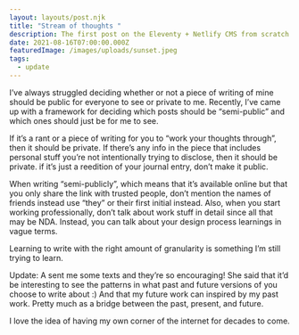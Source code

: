```yaml
---
layout: layouts/post.njk
title: "Stream of thoughts "
description: The first post on the Eleventy + Netlify CMS from scratch blog
date: 2021-08-16T07:00:00.000Z
featuredImage: /images/uploads/sunset.jpeg
tags:
  - update
---
```

I’ve always struggled deciding whether or not a piece of writing of mine should be public for everyone to see or private to me. Recently, I’ve came up with a framework for deciding which posts should be “semi-public” and which ones should just be for me to see. 

If it’s a rant or a piece of writing for you to “work your thoughts through”, then it should be private. If there’s any info in the piece that includes personal stuff you’re not intentionally trying to disclose, then it should be private. if it’s just a reedition of your journal entry, don’t make it public. 

When writing “semi-publicly”, which means that it’s available online but that you only share the link with trusted people, don’t mention the names of friends instead use “they” or their first initial instead. Also, when you start working professionally, don’t talk about work stuff in detail since all that may be NDA. Instead, you can talk about your design process learnings in vague terms. 

Learning to write with the right amount of granularity is something I’m still trying to learn.  

Update: A sent me some texts and they’re so encouraging! She said that it’d be interesting to see the patterns in what past and future versions of you choose to write about :) And that my future work can inspired by my past work. Pretty much as a bridge between the past, present, and future. 

I love the idea of having my own corner of the internet for decades to come.